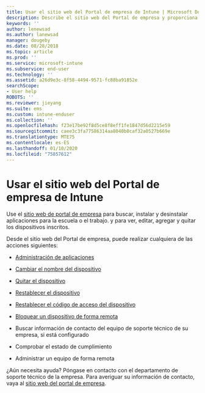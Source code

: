 ```yaml
---
title: Usar el sitio web del Portal de empresa de Intune | Microsoft Docs
description: Describe el sitio web del Portal de empresa y proporciona vínculos a pasos de tareas que pueden realizar los usuarios finales en el sitio web.
keywords: ''
author: lenewsad
ms.author: lanewsad
manager: dougeby
ms.date: 08/28/2018
ms.topic: article
ms.prod: ''
ms.service: microsoft-intune
ms.subservice: end-user
ms.technology: ''
ms.assetid: a26d9e3c-8f58-4494-9571-fc88ba91852e
searchScope:
- User help
ROBOTS: ''
ms.reviewer: jieyang
ms.suite: ems
ms.custom: intune-enduser
ms.collection: ''
ms.openlocfilehash: f23e17be92f8d5ce8f8eff1fe1847d56d2215e59
ms.sourcegitcommit: caee3c3fa77586314aa8040b0caf32a0527b669e
ms.translationtype: MTE75
ms.contentlocale: es-ES
ms.lasthandoff: 01/10/2020
ms.locfileid: "75857612"
---
```

# <a name="using-the-intune-company-portal-website"></a>Usar el sitio web del Portal de empresa de Intune
Use el [sitio web de portal de empresa](https://portal.manage.microsoft.com) para buscar, instalar y desinstalar aplicaciones para la escuela o el trabajo. y para ver, editar, agregar y quitar los dispositivos inscritos.  

Desde el sitio web del Portal de empresa, puede realizar cualquiera de las acciones siguientes:

- [Administración de aplicaciones](manage-apps-cpweb.md)  

- [Cambiar el nombre del dispositivo](rename-your-device-cpwebsite.md)

- [Quitar el dispositivo](remove-your-device-cpwebsite.md)

- [Restablecer el dispositivo](reset-erase-your-device-cpwebsite.md)

- [Restablecer el código de acceso del dispositivo](reset-your-passcode-cpwebsite.md)

- [Bloquear un dispositivo de forma remota](remote-lock-your-device-cpwebsite.md)

- Buscar información de contacto del equipo de soporte técnico de su empresa, si está configurado

- Comprobar el estado de cumplimiento

- Administrar un equipo de forma remota

¿Aún necesita ayuda? Póngase en contacto con el departamento de soporte técnico de la empresa. Para averiguar su información de contacto, vaya al [sitio web del portal de empresa](https://go.microsoft.com/fwlink/?linkid=2010980).
